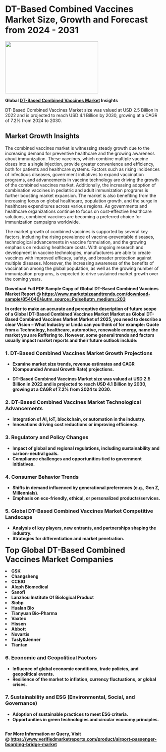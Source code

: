<H1>DT-Based Combined Vaccines Market Size, Growth and Forecast from 2024 - 2031</H1><img class="aligncenter size-medium wp-image-584254" src="https://thirdeyenews.in/wp-content/uploads/2024/09/Global-Market-Research-300x168.jpeg" alt="" width="300" height="168" /><p><strong>Global&nbsp;<a href="https://www.marketsizeandtrends.com/download-sample/854040/&amp;utm_source=Pulse&amp;utm_medium=203">DT-Based Combined Vaccines Market</a> Insights</strong></p><p>DT-Based Combined Vaccines Market size was valued at USD 2.5 Billion in 2022 and is projected to reach USD 4.1 Billion by 2030, growing at a CAGR of 7.2% from 2024 to 2030.</p><p><h2>Market Growth Insights</h2> <p>The combined vaccines market is witnessing steady growth due to the increasing demand for preventive healthcare and the growing awareness about immunization. These vaccines, which combine multiple vaccine doses into a single injection, provide greater convenience and efficiency, both for patients and healthcare systems. Factors such as rising incidences of infectious diseases, government initiatives to expand vaccination programs, and advancements in vaccine technology are driving the growth of the combined vaccines market. Additionally, the increasing adoption of combination vaccines in pediatric and adult immunization programs is further boosting market expansion. The market is also benefiting from the increasing focus on global healthcare, population growth, and the surge in healthcare expenditures across various regions. As governments and healthcare organizations continue to focus on cost-effective healthcare solutions, combined vaccines are becoming a preferred choice for immunization campaigns worldwide.</p> <p><strong></strong></p> <p>The market growth of combined vaccines is supported by several key factors, including the rising prevalence of vaccine-preventable diseases, technological advancements in vaccine formulation, and the growing emphasis on reducing healthcare costs. With ongoing research and development in vaccine technologies, manufacturers are able to create vaccines with improved efficacy, safety, and broader protection against multiple diseases. Moreover, the increasing awareness of the benefits of vaccination among the global population, as well as the growing number of immunization programs, is expected to drive sustained market growth over the coming years.</p> <p><strong></p><p><span class=""><strong>Download Full PDF Sample Copy of Global DT-Based Combined Vaccines Market Report</strong> @ <a href="https://www.marketsizeandtrends.com/download-sample/854040/&amp;utm_source=Pulse&amp;utm_medium=203" target="_blank">https://www.marketsizeandtrends.com/download-sample/854040/&amp;utm_source=Pulse&amp;utm_medium=203</a></span></p><p>In order to make an accurate and perceptive description of future scope of a Global&nbsp;DT-Based Combined Vaccines Market Market as Global&nbsp;DT-Based Combined Vaccines Market Market of 2025, you need to describe a clear Vision &ndash; What Industry or Linda can you think of for example: Quote from a Technology, healthcare, automotive, renewable energy, name the market you are Reffering to. However, some general trends and factors usually impact market reports and their future outlook include:</p><h3>1.&nbsp;<strong>DT-Based Combined Vaccines Market Growth Projections</strong></h3><ul><li>Examine market size trends, revenue estimates and CAGR (Compounded Annual Growth Rate) projections.</li><li><p>DT-Based Combined Vaccines Market size was valued at USD 2.5 Billion in 2022 and is projected to reach USD 4.1 Billion by 2030, growing at a CAGR of 7.2% from 2024 to 2030.</p></li></ul><h3>2.&nbsp;<strong>DT-Based Combined Vaccines Market Technological Advancements</strong></h3><ul><li>Integration of AI, IoT, blockchain, or automation in the industry.</li><li>Innovations driving cost reductions or improving efficiency.</li></ul><h3>3.&nbsp;<strong>Regulatory and Policy Changes</strong></h3><ul><li>Impact of global and regional regulations, including sustainability and carbon-neutral goals.</li><li>Compliance challenges and opportunities tied to government initiatives.</li></ul><h3>4.&nbsp;<strong>Consumer Behavior Trends</strong></h3><ul><li>Shifts in demand influenced by generational preferences (e.g., Gen Z, Millennials).</li><li>Emphasis on eco-friendly, ethical, or personalized products/services.</li></ul><h3>5.&nbsp;<strong>Global DT-Based Combined Vaccines Market Competitive Landscape</strong></h3><ul><li>Analysis of key players, new entrants, and partnerships shaping the industry.</li><li>Strategies for differentiation and market penetration.</li></ul><p data-pm-slice="1 1 []"><span style="color: inherit; font-family: inherit; font-size: 25px;">Top Global DT-Based Combined Vaccines Market Companies</span></p><div class="" data-test-id=""><p><li>GSK</li><li> Changsheng</li><li> CCBIO</li><li> Aleph Biomedical</li><li> Sanofi</li><li> Lanzhou Institute Of Biological Product</li><li> Siobp</li><li> Hualan Bio</li><li> Tianyuan Bio-Pharma</li><li> Vaxtec</li><li> Hissen</li><li> Abbott</li><li> Novartis</li><li> Tasly&Jenner</li><li> Tiantan</li></p></div><h3>6.&nbsp;<strong>Economic and Geopolitical Factors</strong></h3><ul><li>Influence of global economic conditions, trade policies, and geopolitical events.</li><li>Resilience of the market to inflation, currency fluctuations, or global crises.</li></ul><h3>7.&nbsp;<strong>Sustainability and ESG (Environmental, Social, and Governance)</strong></h3><ul><li>Adoption of sustainable practices to meet ESG criteria.</li><li>Opportunities in green technologies and circular economy principles.</li></ul><h2><strong style="font-size: 14px;">For More Information or Query, Visit @&nbsp;</strong><a style="background-color: #ffffff; font-size: 14px;" href="https://www.marketsizeandtrends.com/report/dt-based-combined-vaccines-market/" target="_blank">https://www.verifiedmarketreports.com/product/airport-passenger-boarding-bridge-market</a></h2>
